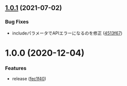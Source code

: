 ## [1.0.1](https://github.com/jubilee-works/timetree-sdk-php/compare/v1.0.0...v1.0.1) (2021-07-02)


### Bug Fixes

* includeパラメータでAPIエラーになるのを修正 ([4513f67](https://github.com/jubilee-works/timetree-sdk-php/commit/4513f6725556460340525bc692a281faca153684))

# 1.0.0 (2020-12-04)


### Features

* release ([fec1f40](https://github.com/jubilee-works/timetree-sdk-php/commit/fec1f409a745424d0049dac681ed0b65ae108ab8))
